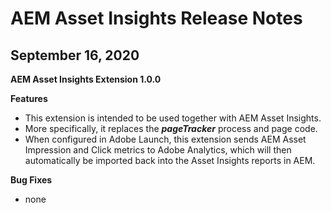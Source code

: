 # AEM Asset Insights Release Notes

## September 16, 2020

**AEM Asset Insights Extension 1.0.0**

**Features**

- This extension is intended to be used together with AEM Asset Insights.
- More specifically, it replaces the ***pageTracker*** process and page code.
- When configured in Adobe Launch, this extension sends AEM Asset Impression and Click metrics to Adobe Analytics, which will then automatically be imported back into the Asset Insights reports in AEM.

**Bug Fixes**

- none